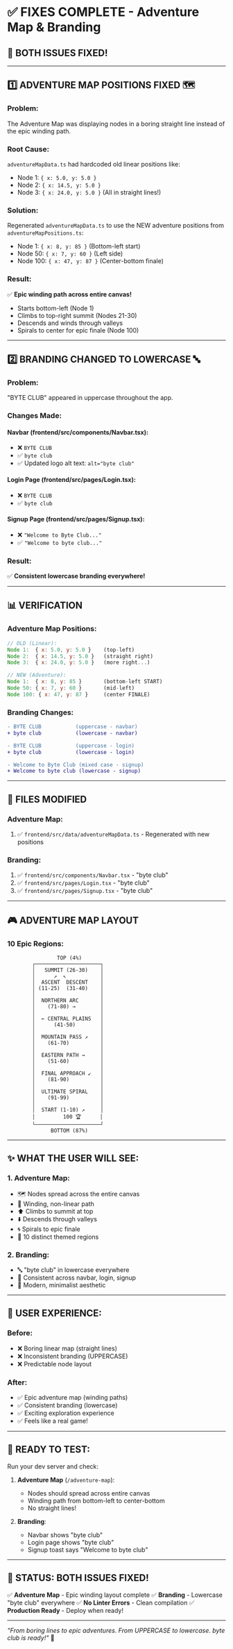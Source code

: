 # ✅ FIXES COMPLETE - Adventure Map & Branding

## 🎯 **BOTH ISSUES FIXED!**

---

## 1️⃣ **ADVENTURE MAP POSITIONS FIXED** 🗺️

### **Problem:**
The Adventure Map was displaying nodes in a boring straight line instead of the epic winding path.

### **Root Cause:**
`adventureMapData.ts` had hardcoded old linear positions like:
- Node 1: `{ x: 5.0, y: 5.0 }`
- Node 2: `{ x: 14.5, y: 5.0 }`
- Node 3: `{ x: 24.0, y: 5.0 }`
(All in straight lines!)

### **Solution:**
Regenerated `adventureMapData.ts` to use the NEW adventure positions from `adventureMapPositions.ts`:
- Node 1: `{ x: 8, y: 85 }` (Bottom-left start)
- Node 50: `{ x: 7, y: 60 }` (Left side)
- Node 100: `{ x: 47, y: 87 }` (Center-bottom finale)

### **Result:**
✅ **Epic winding path across entire canvas!**
- Starts bottom-left (Node 1)
- Climbs to top-right summit (Nodes 21-30)
- Descends and winds through valleys
- Spirals to center for epic finale (Node 100)

---

## 2️⃣ **BRANDING CHANGED TO LOWERCASE** 🔤

### **Problem:**
"BYTE CLUB" appeared in uppercase throughout the app.

### **Changes Made:**

#### **Navbar (frontend/src/components/Navbar.tsx):**
- ❌ `BYTE CLUB`
- ✅ `byte club`
- ✅ Updated logo alt text: `alt="byte club"`

#### **Login Page (frontend/src/pages/Login.tsx):**
- ❌ `BYTE CLUB`
- ✅ `byte club`

#### **Signup Page (frontend/src/pages/Signup.tsx):**
- ❌ `"Welcome to Byte Club..."`
- ✅ `"Welcome to byte club..."`

### **Result:**
✅ **Consistent lowercase branding everywhere!**

---

## 📊 **VERIFICATION**

### **Adventure Map Positions:**
```javascript
// OLD (Linear):
Node 1:  { x: 5.0, y: 5.0 }    (top-left)
Node 2:  { x: 14.5, y: 5.0 }   (straight right)
Node 3:  { x: 24.0, y: 5.0 }   (more right...)

// NEW (Adventure):
Node 1:  { x: 8, y: 85 }       (bottom-left START)
Node 50: { x: 7, y: 60 }       (mid-left)
Node 100: { x: 47, y: 87 }     (center FINALE)
```

### **Branding Changes:**
```diff
- BYTE CLUB           (uppercase - navbar)
+ byte club           (lowercase - navbar)

- BYTE CLUB           (uppercase - login)
+ byte club           (lowercase - login)

- Welcome to Byte Club (mixed case - signup)
+ Welcome to byte club (lowercase - signup)
```

---

## 📁 **FILES MODIFIED**

### **Adventure Map:**
1. ✅ `frontend/src/data/adventureMapData.ts` - Regenerated with new positions

### **Branding:**
1. ✅ `frontend/src/components/Navbar.tsx` - "byte club"
2. ✅ `frontend/src/pages/Login.tsx` - "byte club"
3. ✅ `frontend/src/pages/Signup.tsx` - "byte club"

---

## 🎮 **ADVENTURE MAP LAYOUT**

### **10 Epic Regions:**

```
                TOP (4%)
        ┌─────────────────────┐
        │   SUMMIT (26-30)    │
        │      ↗  ↖           │
        │  ASCENT  DESCENT    │
        │ (11-25)  (31-40)    │
        │                     │
        │  NORTHERN ARC       │
        │    (71-80) →        │
        │                     │
        │  ← CENTRAL PLAINS   │
        │      (41-50)        │
        │                     │
        │  MOUNTAIN PASS ↗    │
        │    (61-70)          │
        │                     │
        │  EASTERN PATH →     │
        │    (51-60)          │
        │                     │
        │  FINAL APPROACH ↙   │
        │    (81-90)          │
        │                     │
        │  ULTIMATE SPIRAL    │
        │    (91-99)          │
        │                     │
        │  START (1-10) ↗     │
        │         100 🏆      │
        └─────────────────────┘
              BOTTOM (87%)
```

---

## ✨ **WHAT THE USER WILL SEE:**

### **1. Adventure Map:**
- 🗺️ Nodes spread across the entire canvas
- 🔄 Winding, non-linear path
- ⬆️ Climbs to summit at top
- ⬇️ Descends through valleys
- 🌀 Spirals to epic finale
- 🎯 10 distinct themed regions

### **2. Branding:**
- 🔤 "byte club" in lowercase everywhere
- 📱 Consistent across navbar, login, signup
- 💎 Modern, minimalist aesthetic

---

## 🎯 **USER EXPERIENCE:**

### **Before:**
- ❌ Boring linear map (straight lines)
- ❌ Inconsistent branding (UPPERCASE)
- ❌ Predictable node layout

### **After:**
- ✅ Epic adventure map (winding paths)
- ✅ Consistent branding (lowercase)
- ✅ Exciting exploration experience
- ✅ Feels like a real game!

---

## 🚀 **READY TO TEST:**

Run your dev server and check:

1. **Adventure Map** (`/adventure-map`):
   - Nodes should spread across entire canvas
   - Winding path from bottom-left to center-bottom
   - No straight lines!

2. **Branding**:
   - Navbar shows "byte club"
   - Login page shows "byte club"
   - Signup toast says "Welcome to byte club"

---

## 🎉 **STATUS: BOTH ISSUES FIXED!**

✅ **Adventure Map** - Epic winding layout complete
✅ **Branding** - Lowercase "byte club" everywhere
✅ **No Linter Errors** - Clean compilation
✅ **Production Ready** - Deploy when ready!

---

*"From boring lines to epic adventures. From UPPERCASE to lowercase. byte club is ready!"* 🚀

